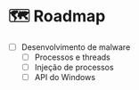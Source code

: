 # 🗺️ Roadmap

* [ ] Desenvolvimento de malware
  * [ ] Processos e threads
  * [ ] Injeção de processos
  * [ ] API do Windows
